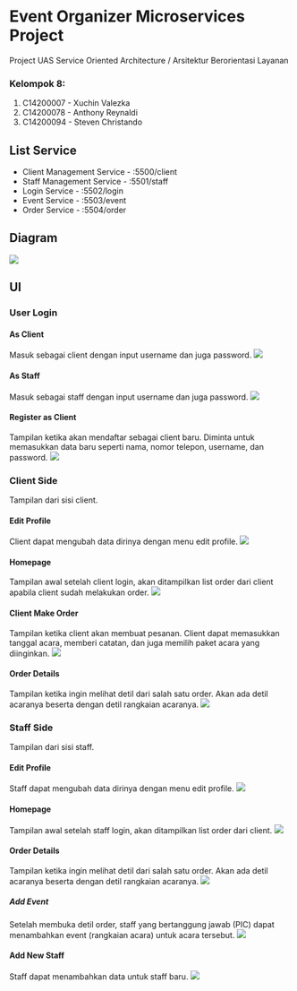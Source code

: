 # Event Organizer Microservices Project
Project UAS Service Oriented Architecture / Arsitektur Berorientasi Layanan

### Kelompok 8:
1. C14200007 - Xuchin Valezka
2. C14200078 - Anthony Reynaldi
3. C14200094 - Steven Christando


## List Service
- Client Management Service - :5500/client
- Staff Management Service - :5501/staff
- Login Service - :5502/login
- Event Service - :5503/event
- Order Service - :5504/order

## Diagram
<img src="./diagram.png" style="display: inline-block; margin: 0 auto; max-width: 40vw">

## UI
### User Login
#### As Client
Masuk sebagai client dengan input username dan juga password.
<img src="./z-ui/Client%20Login.jpg" style="display: inline-block; margin: 0 auto; max-width: 40vw">

#### As Staff
Masuk sebagai staff dengan input username dan juga password.
<img src="./z-ui/Staff%20Login.jpg" style="display: inline-block; margin: 0 auto; max-width: 40vw">

#### Register as Client
Tampilan ketika akan mendaftar sebagai client baru. Diminta untuk memasukkan data baru seperti nama, nomor telepon, username, dan password.
<img src="./z-ui/Register%20as%20Client.jpg" style="display: inline-block; margin: 0 auto; max-width: 40vw">

### Client Side
Tampilan dari sisi client.
#### Edit Profile
Client dapat mengubah data dirinya dengan menu edit profile.
<img src="./z-ui/Client%20Edit%20Profile.jpg" style="display: inline-block; margin: 0 auto; max-width: 40vw">

#### Homepage
Tampilan awal setelah client login, akan ditampilkan list order dari client apabila client sudah melakukan order.
<img src="./z-ui/Client%20Homepage.jpg" style="display: inline-block; margin: 0 auto; max-width: 40vw">

#### Client Make Order
Tampilan ketika client akan membuat pesanan. Client dapat memasukkan tanggal acara, memberi catatan, dan juga memilih paket acara yang diinginkan.
<img src="./z-ui/Client%20Make%20Order.jpg" style="display: inline-block; margin: 0 auto; max-width: 40vw">

#### Order Details
Tampilan ketika ingin melihat detil dari salah satu order. Akan ada detil acaranya beserta dengan detil rangkaian acaranya.
<img src="./z-ui/Client%20Order%20Details.jpg" style="display: inline-block; margin: 0 auto; max-width: 40vw">

### Staff Side
Tampilan dari sisi staff.
#### Edit Profile
Staff dapat mengubah data dirinya dengan menu edit profile.
<img src="./z-ui/Staff%20Edit%20Profile.jpg" style="display: inline-block; margin: 0 auto; max-width: 40vw">

#### Homepage
Tampilan awal setelah staff login, akan ditampilkan list order dari client.
<img src="./z-ui/Staff%20Homepage.jpg" style="display: inline-block; margin: 0 auto; max-width: 40vw">

#### Order Details
Tampilan ketika ingin melihat detil dari salah satu order. Akan ada detil acaranya beserta dengan detil rangkaian acaranya.
<img src="./z-ui/Staff%20Order%20Detail.jpg" style="display: inline-block; margin: 0 auto; max-width: 40vw">

##### Add Event
Setelah membuka detil order, staff yang bertanggung jawab (PIC) dapat menambahkan event (rangkaian acara) untuk acara tersebut.
<img src="./z-ui/Staff%20Add%20Event.jpg" style="display: inline-block; margin: 0 auto; max-width: 40vw">

#### Add New Staff
Staff dapat menambahkan data untuk staff baru.
<img src="./z-ui/Staff%20Add%20New%20Staff.jpg" style="display: inline-block; margin: 0 auto; max-width: 40vw">